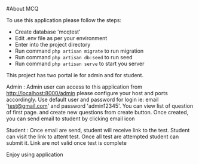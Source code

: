 #About MCQ

To use this application please follow the steps:
- Create database 'mcqtest'
- Edit .env file as per your environment 
- Enter into the project directory
- Run command `php artisan migrate` to run migration
- Run command `php artisan db:seed` to run seed
- Run command `php artisan serve` to start you server


This project has two portal ie for admin and for student.

Admin :
    Admin user can access to this application from [http://localhost:8000/admin](http://localhost:8000/admin)
    please configure your host and ports accordingly. Use default user and password for login ie: email 'test@gmail.com' and password 'admin12345'.
    You can view list of question of first page. and create new questions from create button.
    Once created, you can send email to student by clicking email icon

Student :
    Once email are send, student will receive link to the test. 
    Student can visit the link to attent test. Once all test are attempted student can submit it.
    Link are not valid once test is complete

Enjoy using application